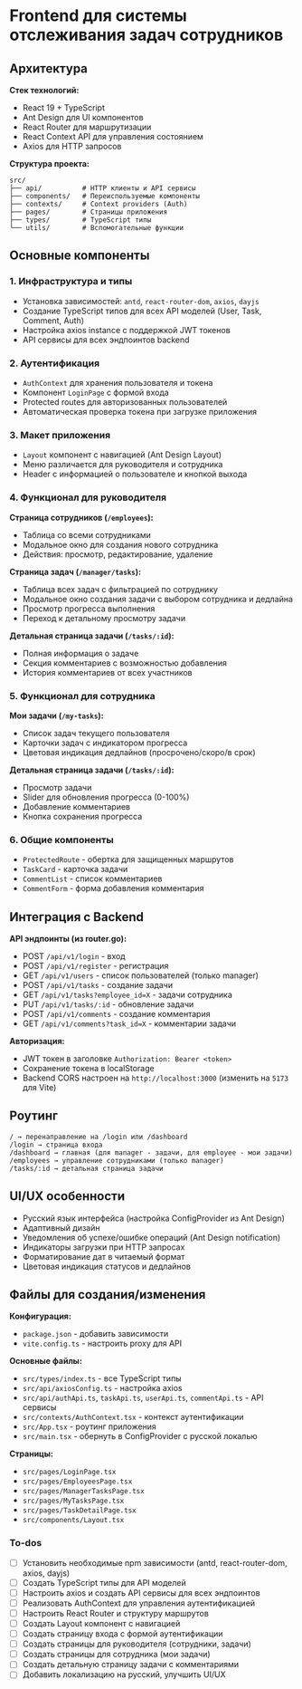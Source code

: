 <!-- 331bc964-fb49-44a9-8ef0-e9a1117c9271 51644186-2fff-4f00-afec-b6bc245a2ff7 -->
# Frontend для системы отслеживания задач сотрудников

## Архитектура

**Стек технологий:**

- React 19 + TypeScript
- Ant Design для UI компонентов
- React Router для маршрутизации
- React Context API для управления состоянием
- Axios для HTTP запросов

**Структура проекта:**

```
src/
├── api/          # HTTP клиенты и API сервисы
├── components/   # Переиспользуемые компоненты
├── contexts/     # Context providers (Auth)
├── pages/        # Страницы приложения
├── types/        # TypeScript типы
└── utils/        # Вспомогательные функции
```

## Основные компоненты

### 1. Инфраструктура и типы

- Установка зависимостей: `antd`, `react-router-dom`, `axios`, `dayjs`
- Создание TypeScript типов для всех API моделей (User, Task, Comment, Auth)
- Настройка axios instance с поддержкой JWT токенов
- API сервисы для всех эндпоинтов backend

### 2. Аутентификация

- `AuthContext` для хранения пользователя и токена
- Компонент `LoginPage` с формой входа
- Protected routes для авторизованных пользователей
- Автоматическая проверка токена при загрузке приложения

### 3. Макет приложения

- `Layout` компонент с навигацией (Ant Design Layout)
- Меню различается для руководителя и сотрудника
- Header с информацией о пользователе и кнопкой выхода

### 4. Функционал для руководителя

**Страница сотрудников (`/employees`):**

- Таблица со всеми сотрудниками
- Модальное окно для создания нового сотрудника
- Действия: просмотр, редактирование, удаление

**Страница задач (`/manager/tasks`):**

- Таблица всех задач с фильтрацией по сотруднику
- Модальное окно создания задачи с выбором сотрудника и дедлайна
- Просмотр прогресса выполнения
- Переход к детальному просмотру задачи

**Детальная страница задачи (`/tasks/:id`):**

- Полная информация о задаче
- Секция комментариев с возможностью добавления
- История комментариев от всех участников

### 5. Функционал для сотрудника

**Мои задачи (`/my-tasks`):**

- Список задач текущего пользователя
- Карточки задач с индикатором прогресса
- Цветовая индикация дедлайнов (просрочено/скоро/в срок)

**Детальная страница задачи (`/tasks/:id`):**

- Просмотр задачи
- Slider для обновления прогресса (0-100%)
- Добавление комментариев
- Кнопка сохранения прогресса

### 6. Общие компоненты

- `ProtectedRoute` - обертка для защищенных маршрутов
- `TaskCard` - карточка задачи
- `CommentList` - список комментариев
- `CommentForm` - форма добавления комментария

## Интеграция с Backend

**API эндпоинты (из router.go):**

- POST `/api/v1/login` - вход
- POST `/api/v1/register` - регистрация
- GET `/api/v1/users` - список пользователей (только manager)
- POST `/api/v1/tasks` - создание задачи
- GET `/api/v1/tasks?employee_id=X` - задачи сотрудника
- PUT `/api/v1/tasks/:id` - обновление задачи
- POST `/api/v1/comments` - создание комментария
- GET `/api/v1/comments?task_id=X` - комментарии задачи

**Авторизация:**

- JWT токен в заголовке `Authorization: Bearer <token>`
- Сохранение токена в localStorage
- Backend CORS настроен на `http://localhost:3000` (изменить на `5173` для Vite)

## Роутинг

```
/ → перенаправление на /login или /dashboard
/login → страница входа
/dashboard → главная (для manager - задачи, для employee - мои задачи)
/employees → управление сотрудниками (только manager)
/tasks/:id → детальная страница задачи
```

## UI/UX особенности

- Русский язык интерфейса (настройка ConfigProvider из Ant Design)
- Адаптивный дизайн
- Уведомления об успехе/ошибке операций (Ant Design notification)
- Индикаторы загрузки при HTTP запросах
- Форматирование дат в читаемый формат
- Цветовая индикация статусов и дедлайнов

## Файлы для создания/изменения

**Конфигурация:**

- `package.json` - добавить зависимости
- `vite.config.ts` - настроить proxy для API

**Основные файлы:**

- `src/types/index.ts` - все TypeScript типы
- `src/api/axiosConfig.ts` - настройка axios
- `src/api/authApi.ts`, `taskApi.ts`, `userApi.ts`, `commentApi.ts` - API сервисы
- `src/contexts/AuthContext.tsx` - контекст аутентификации
- `src/App.tsx` - роутинг приложения
- `src/main.tsx` - обернуть в ConfigProvider с русской локалью

**Страницы:**

- `src/pages/LoginPage.tsx`
- `src/pages/EmployeesPage.tsx`
- `src/pages/ManagerTasksPage.tsx`
- `src/pages/MyTasksPage.tsx`
- `src/pages/TaskDetailPage.tsx`
- `src/components/Layout.tsx`

### To-dos

- [ ] Установить необходимые npm зависимости (antd, react-router-dom, axios, dayjs)
- [ ] Создать TypeScript типы для API моделей
- [ ] Настроить axios и создать API сервисы для всех эндпоинтов
- [ ] Реализовать AuthContext для управления аутентификацией
- [ ] Настроить React Router и структуру маршрутов
- [ ] Создать Layout компонент с навигацией
- [ ] Создать страницу входа с формой аутентификации
- [ ] Создать страницы для руководителя (сотрудники, задачи)
- [ ] Создать страницы для сотрудника (мои задачи)
- [ ] Создать детальную страницу задачи с комментариями
- [ ] Добавить локализацию на русский, улучшить UI/UX